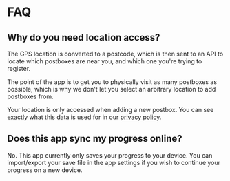 # FAQ

## Why do you need location access?

The GPS location is converted to a postcode, which is then sent to an API to locate which postboxes
are near you, and which one you're trying to register.

The point of the app is to get you to physically visit as many postboxes as possible, which is why
we don't let you select an arbitrary location to add postboxes from.

Your location is only accessed when adding a new postbox. You can see exactly what this data is used
for in our [privacy policy](../privacy-notice.md).


## Does this app sync my progress online?

No. This app currently only saves your progress to your device. You can import/export your save
file in the app settings if you wish to continue your progress on a new device.